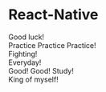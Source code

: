 # React-Native      
Good luck!  
Practice Practice Practice!  
Fighting!  
Everyday!  
Good! Good! Study!   
King of myself!  

